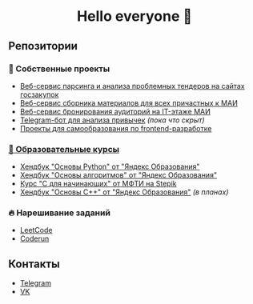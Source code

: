 <h1 align="center">Hello everyone 👋</h1>
<section>
  <h2>Репозитории</h2>
  <article>
    <h3>🧸 Собственные проекты</h3>
    <ul>
      <li><a href="https://github.com/the-tender-team/tender-parsing">Веб-сервис парсинга и анализа проблемных тендеров на сайтах госзакупок</a></li>
      <li><a href="https://github.com/iannsgirdye/mai_library">Веб-сервис сборника материалов для всех причастных к МАИ</a></li>
      <li><a href="https://github.com/iannsgirdye/mai_booking-auditoriums">Веб-сервис бронирования аудиторий на IT-этаже МАИ</a>
      <li><a href="https://github.com/iannsgirdye/mai_med-bot">Telegram-бот для анализа привычек</a> <i>(пока что скрыт)</i></li>
      <li><a href="https://github.com/iannsgirdye/frontend">Проекты для самообразования по frontend-разработке</li>
    </ul>
  </article>
  <article>
    <h3>📖 Образовательные курсы</h3>
    <ul>
      <li><a href="https://github.com/iannsgirdye/yandex_python">Хендбук "Основы Python" от "Яндекс Образования"</a></li>
      <li><a href="https://github.com/iannsgirdye/yandex_algorithms">Хендбук "Основы алгоритмов" от "Яндекс Образования"</a></li>
      <li><a href="https://github.com/iannsgirdye/stepik_mfti-c">Курс "C для начинающих" от МФТИ на Stepik</a></li>
      <li><a href="https://github.com/iannsgirdye/yandex_cpp">Хендбук "Основы C++" от "Яндекс Образования"</a> <i>(в планах)</i></li>
    </ul>
  </article>
  <article>
    <h3>🔥 Нарешивание заданий</h3>
    <ul>
      <li><a href="https://github.com/iannsgirdye/leetcode">LeetCode</a></li>
      <li><a href="https://github.com/iannsgirdye/yandex_coderun">Coderun</a></li>
    </ul>
  </article>
</section>
<section>
  <h2>Контакты</h2>
  <ul>
    <li><a href="https://t.me/iannsgirdye">Telegram</a></li>
    <li><a href="https://vk.com/iannsgirdye">VK</a></li>
  </ul>
</section>


<!--
**iannsgirdye/iannsgirdye** is a ✨ _special_ ✨ repository because its `README.md` (this file) appears on your GitHub profile.

Here are some ideas to get you started:

- 🔭 I’m currently working on ...
- 🌱 I’m currently learning ...
- 👯 I’m looking to collaborate on ...
- 🤔 I’m looking for help with ...
- 💬 Ask me about ...
- 📫 How to reach me: ...
- 😄 Pronouns: ...
- ⚡ Fun fact: ...
-->

